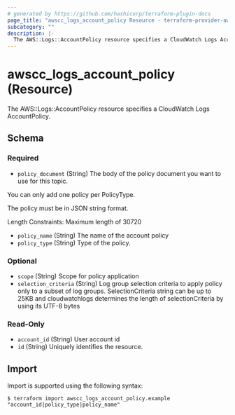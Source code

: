 ```yaml
---
# generated by https://github.com/hashicorp/terraform-plugin-docs
page_title: "awscc_logs_account_policy Resource - terraform-provider-awscc"
subcategory: ""
description: |-
  The AWS::Logs::AccountPolicy resource specifies a CloudWatch Logs AccountPolicy.
---
```


# awscc_logs_account_policy (Resource)

The AWS::Logs::AccountPolicy resource specifies a CloudWatch Logs AccountPolicy.



<!-- schema generated by tfplugindocs -->
## Schema

### Required

- `policy_document` (String) The body of the policy document you want to use for this topic.

You can only add one policy per PolicyType.

The policy must be in JSON string format.

Length Constraints: Maximum length of 30720
- `policy_name` (String) The name of the account policy
- `policy_type` (String) Type of the policy.

### Optional

- `scope` (String) Scope for policy application
- `selection_criteria` (String) Log group  selection criteria to apply policy only to a subset of log groups. SelectionCriteria string can be up to 25KB and cloudwatchlogs determines the length of selectionCriteria by using its UTF-8 bytes

### Read-Only

- `account_id` (String) User account id
- `id` (String) Uniquely identifies the resource.

## Import

Import is supported using the following syntax:

```shell
$ terraform import awscc_logs_account_policy.example "account_id|policy_type|policy_name"
```
